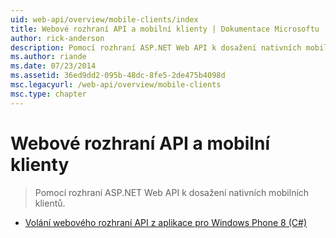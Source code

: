 ```yaml
---
uid: web-api/overview/mobile-clients/index
title: Webové rozhraní API a mobilní klienty | Dokumentace Microsoftu
author: rick-anderson
description: Pomocí rozhraní ASP.NET Web API k dosažení nativních mobilních klientů.
ms.author: riande
ms.date: 07/23/2014
ms.assetid: 36ed9dd2-095b-48dc-8fe5-2de475b4098d
msc.legacyurl: /web-api/overview/mobile-clients
msc.type: chapter
---
```

<a name="web-api-and-mobile-clients"></a>Webové rozhraní API a mobilní klienty
====================
> Pomocí rozhraní ASP.NET Web API k dosažení nativních mobilních klientů.


- [Volání webového rozhraní API z aplikace pro Windows Phone 8 (C#)](calling-web-api-from-a-windows-phone-8-application.md)
